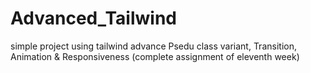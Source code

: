 # Advanced_Tailwind
simple project using tailwind advance Psedu class variant, Transition, Animation &amp; Responsiveness (complete assignment of eleventh week) 
